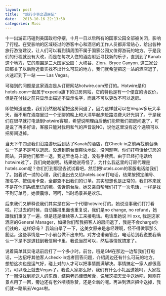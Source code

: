 ```yaml
---
layout: post
title:  "旅行小事之退房记"
date:   2013-10-16 22:13:50
categories: Misc
---
```


十一出游正巧碰到美国政府停摆，十月一日以后所有的国家公园全部被关闭，影响了行程。在受影响的区域经过的游客中心和酒店的工作人员都非常贴心，给出各种旅行游览建议，让人们可以看到镇周围不属于国家公园又值得游玩的地方。于是我们的行程就没有大改，而是在每次入住的酒店附近寻找新的乐子，直到到了Kanab这个地方，它的周围是三大国家公园：大峡谷、Zion、Bryce Canyon. 这三家公园都关了以后附近着实找不出什么可玩的地方，我们就希望把这一站的酒店退了，火速赶到下一站 —— Las Vegas。

可碰到的问题是这家酒店是从订房网站hotwire.com预订的。Hotwire是和hotels.com一起属于expedia旗下的订房网站，它的特色是有一个便宜的协议价，但是在付钱之前只显示出描述不显示名字，而且不可以更改不可以退房。

即使知道这些，我们仍然很希望把这房间退了，因为这样就可以在Vegas多玩大半天，而不用在酒店里过一个无聊的晚上和大清早起床赶路浪费大好光阴了。于是我们在很早就打电话到hotwire客服，希望说明理由后他们能帮我们把房间退了，可是说了再多好话，客服只能对我用和气的声音说NO，说他这里没有这个选项可以把房间退掉。

当天下午四点我们沿路游玩后到达了Kanab的酒店，在Check-in之前再找前台确认一下是不是可以退房。没想到前台很爽快地说，没问题啊，你们打电话给订房的网站，只要他们那里一退，我这里也马上退，没有手续费。由于已经打电话给hotwire过了，我们向她说明。结果她说奇怪了，为什么我这里的订房代理是hotels.com呢？你们打到那里去试试看吧，然后把hotels.com的客服电话给我们了。抱着试一试的心理，我们退出去又给hotels.com打电话，结果按预定编号、按名字、按信用卡查，全都查不出我们的订单。其实想想也是正常的，我们本来就不是在他们系统里订的嘛。告诉前台后，她又亲自帮我们打了一次电话，一样是找不到订单号，她很震惊，呵呵，当时场景甚是欢乐。

后来我们又解释说我们其实是在另一个代理hotwire订的。她说没事我们打打看啦。打过去的时候，自动播报里面也重复说，我们是no change, no refund，她跟我们重复了一遍，但是还是继续等人工来接电话。电话里她说 Hi xxx, 我是这家酒店的General Manager，如果你们帮我把客人的房间退了，我是不会charge你们钱的，这样好吗？ 我暗自晕了一下，这美女原来是总经理啊，怪不得做事那么豁达，这些事情是一个小前台做不出来的。对方也诺诺答应，电话给到我说要我确认一下是不是退钱到我信用卡里，我说当然可以，然后事情就搞定了。

说着简单其实电话前后打了一个多小时。前台，哦是GM在那边一边帮我们打电话，一边招呼其他客人check-in或者回答问题，介绍周边还有什么可玩的地方。想想这次也是运气好，碰上对的人才可以把事情圆满解决。事情搞定一家人都很高兴，可以晚上就去Vegas了。我说人家那么好，我们有什么小礼品送她吗，大家找了一圈没找到能送人的东西，结果老妈慷慨解囊，说我这把天堂伞送她吧，刚刚在景点用了一回，旁边还有老外啧啧称赞，还是全新的呢。再进到酒店把伞送掉，我们就一路飙去Vegas啦。

